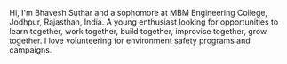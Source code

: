 Hi, I'm Bhavesh Suthar and a sophomore at MBM Engineering College, Jodhpur, Rajasthan, India.
A young enthusiast looking for opportunities to learn together, work together, build together, improvise together, grow together.
I love volunteering for environment safety programs and campaigns.


